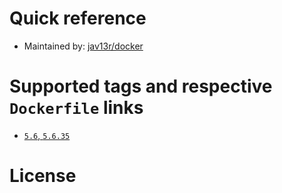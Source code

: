 # Quick reference

  - Maintained by: [jav13r/docker](https://github.com/jav13r/docker)

# Supported tags and respective `Dockerfile` links

  - [`5.6`, `5.6.35`](https://github.com/jav13r/docker/blob/master/php/Dockerfile.php5-cli)

# License
